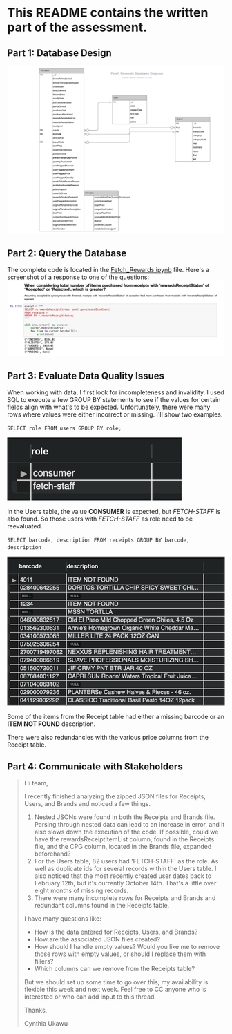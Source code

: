 # This README contains the written part of the assessment.

## Part 1: Database Design
![Alt text](images/Fetch_Rewards_Database_Diagram.jpeg)


## Part 2: Query the Database
The complete code is located in the [Fetch_Rewards.ipynb](https://github.com/cynthiiaa/fetch_rewards/blob/main/Fetch_Rewards.ipynb) file.
Here's a screenshot of a response to one of the questions:
![Alt text](images/screen-shot.png)


## Part 3: Evaluate Data Quality Issues
When working with data, I first look for incompleteness and invalidity. I used SQL to execute a few GROUP BY statements to see if the values for certain fields align with what's to be expected. Unfortunately, there were many rows where values were either incorrect or missing. I'll show two examples.

`SELECT role FROM users
GROUP BY role;`

![Alt text](images/groupby1.png)

In the Users table, the value **CONSUMER** is expected, but *FETCH-STAFF* is also found. So those users with *FETCH-STAFF* as role need to be reevaluated.

`SELECT barcode, description FROM receipts
GROUP BY barcode, description`

![Alt text](images/groupby2.png)

Some of the items from the Receipt table had either a missing barcode or an **ITEM NOT FOUND** description.

There were also redundancies with the various price columns from the Receipt table.

## Part 4: Communicate with Stakeholders

> Hi team,
>
> I recently finished analyzing the zipped JSON files for Receipts, Users, and Brands and noticed a few things.
> 1. Nested JSONs were found in both the Receipts and Brands file.
> Parsing through nested data can lead to an increase in error, and it also slows down the execution of the code. If possible, could we have the rewardsReceiptItemList column, found in the Receipts file, and the CPG column, located in the Brands file, expanded beforehand?
> 2. For the Users table, 82 users had 'FETCH-STAFF' as the role. As well as duplicate ids for several records within the Users table. I also noticed that the most recently created user dates back to February 12th, but it's currently October 14th. That's a little over eight months of missing records.
> 3. There were many incomplete rows for Receipts and Brands and redundant columns found in the Receipts table.
>
> I have many questions like:
> - How is the data entered for Receipts, Users, and Brands?
> - How are the associated JSON files created?
> - How should I handle empty values? Would you like me to remove those rows with empty values, or should I replace them with fillers?
> - Which columns can we remove from the Receipts table?
>
> But we should set up some time to go over this; my availability is flexible this week and next week. Feel free to CC anyone who is interested or who can add input to this thread.
>
> Thanks,
>
> Cynthia Ukawu

